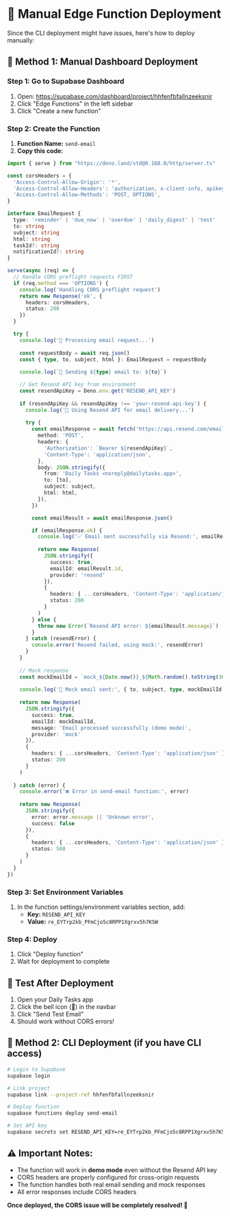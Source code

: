 # 🚀 Manual Edge Function Deployment

Since the CLI deployment might have issues, here's how to deploy manually:

## 🔧 **Method 1: Manual Dashboard Deployment**

### Step 1: Go to Supabase Dashboard
1. Open: https://supabase.com/dashboard/project/hhfenfbfallnzeeksnir
2. Click "Edge Functions" in the left sidebar
3. Click "Create a new function"

### Step 2: Create the Function
1. **Function Name:** `send-email`
2. **Copy this code:**

```typescript
import { serve } from "https://deno.land/std@0.168.0/http/server.ts"

const corsHeaders = {
  'Access-Control-Allow-Origin': '*',
  'Access-Control-Allow-Headers': 'authorization, x-client-info, apikey, content-type',
  'Access-Control-Allow-Methods': 'POST, OPTIONS',
}

interface EmailRequest {
  type: 'reminder' | 'due_now' | 'overdue' | 'daily_digest' | 'test'
  to: string
  subject: string
  html: string
  taskId?: string
  notificationId?: string
}

serve(async (req) => {
  // Handle CORS preflight requests FIRST
  if (req.method === 'OPTIONS') {
    console.log('Handling CORS preflight request')
    return new Response('ok', {
      headers: corsHeaders,
      status: 200
    })
  }

  try {
    console.log('📧 Processing email request...')
    
    const requestBody = await req.json()
    const { type, to, subject, html }: EmailRequest = requestBody
    
    console.log(`📧 Sending ${type} email to: ${to}`)

    // Get Resend API key from environment
    const resendApiKey = Deno.env.get('RESEND_API_KEY')
    
    if (resendApiKey && resendApiKey !== 'your-resend-api-key') {
      console.log('📧 Using Resend API for email delivery...')
      
      try {
        const emailResponse = await fetch('https://api.resend.com/emails', {
          method: 'POST',
          headers: {
            'Authorization': `Bearer ${resendApiKey}`,
            'Content-Type': 'application/json',
          },
          body: JSON.stringify({
            from: 'Daily Tasks <noreply@dailytasks.app>',
            to: [to],
            subject: subject,
            html: html,
          }),
        })

        const emailResult = await emailResponse.json()

        if (emailResponse.ok) {
          console.log('✅ Email sent successfully via Resend:', emailResult.id)
          
          return new Response(
            JSON.stringify({
              success: true,
              emailId: emailResult.id,
              provider: 'resend'
            }),
            {
              headers: { ...corsHeaders, 'Content-Type': 'application/json' },
              status: 200
            }
          )
        } else {
          throw new Error(`Resend API error: ${emailResult.message}`)
        }
      } catch (resendError) {
        console.error('Resend failed, using mock:', resendError)
      }
    }
    
    // Mock response
    const mockEmailId = `mock_${Date.now()}_${Math.random().toString(36).substr(2, 9)}`
    
    console.log('📧 Mock email sent:', { to, subject, type, mockEmailId })
    
    return new Response(
      JSON.stringify({
        success: true,
        emailId: mockEmailId,
        message: 'Email processed successfully (demo mode)',
        provider: 'mock'
      }),
      {
        headers: { ...corsHeaders, 'Content-Type': 'application/json' },
        status: 200
      }
    )
    
  } catch (error) {
    console.error('❌ Error in send-email function:', error)
    
    return new Response(
      JSON.stringify({
        error: error.message || 'Unknown error',
        success: false
      }),
      {
        headers: { ...corsHeaders, 'Content-Type': 'application/json' },
        status: 500
      }
    )
  }
})
```

### Step 3: Set Environment Variables
1. In the function settings/environment variables section, add:
   - **Key:** `RESEND_API_KEY`
   - **Value:** `re_EYTrp2kb_PFmCjo5c8RPP1Xgrxv5h7KSW`

### Step 4: Deploy
1. Click "Deploy function"
2. Wait for deployment to complete

## 🧪 **Test After Deployment**

1. Open your Daily Tasks app
2. Click the bell icon (🔔) in the navbar
3. Click "Send Test Email"
4. Should work without CORS errors!

## 🔧 **Method 2: CLI Deployment (if you have CLI access)**

```bash
# Login to Supabase
supabase login

# Link project
supabase link --project-ref hhfenfbfallnzeeksnir

# Deploy function
supabase functions deploy send-email

# Set API key
supabase secrets set RESEND_API_KEY=re_EYTrp2kb_PFmCjo5c8RPP1Xgrxv5h7KSW
```

## ⚠️ **Important Notes:**

- The function will work in **demo mode** even without the Resend API key
- CORS headers are properly configured for cross-origin requests
- The function handles both real email sending and mock responses
- All error responses include CORS headers

**Once deployed, the CORS issue will be completely resolved! 🎉**